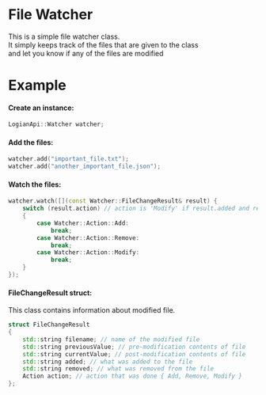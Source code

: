 # File Watcher
This is a simple file watcher class.<br>
It simply keeps track of the files that are given to the class<br>
and let you know if any of the files are modified<br>

# Example
<h4>Create an instance:</h4>

```cpp
LogianApi::Watcher watcher;
```

<h4>Add the files:</h4>

```cpp
watcher.add("important_file.txt");
watcher.add("another_important_file.json");
```

<h4>Watch the files:</h4>

```cpp
watcher.watch([](const Watcher::FileChangeResult& result) {
    switch (result.action) // action is 'Modify' if result.added and result.removed are both filled
    {
        case Watcher::Action::Add:
            break;
        case Watcher::Action::Remove:
            break;
        case Watcher::Action::Modify:
            break;
    }
});
```

<h4>FileChangeResult struct:</h4>
This class contains information about modified file.<br>

```cpp
struct FileChangeResult 
{
    std::string filename; // name of the modified file
    std::string previousValue; // pre-modification contents of file
    std::string currentValue; // post-modification contents of file
    std::string added; // what was added to the file
    std::string removed; // what was removed from the file
    Action action; // action that was done { Add, Remove, Modify }
};
```

